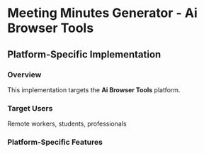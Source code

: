 # Meeting Minutes Generator - Ai Browser Tools

## Platform-Specific Implementation

### Overview
This implementation targets the **Ai Browser Tools** platform.

### Target Users
Remote workers, students, professionals

### Platform-Specific Features

